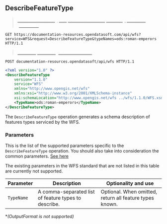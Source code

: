 ## DescribeFeatureType

> [<span style="color:white">**DescribeFeatureType** operation with the optional **TypeNames** parameter</span><style>a:hover{text-decoration: none;}</style>](https://documentation-resources.opendatasoft.com/api/wfs?service=WFS&request=DescribeFeatureType&typeNames=ods:roman-emperors)
```http
GET https://documentation-resources.opendatasoft.com/api/wfs?service=WFS&request=DescribeFeatureType&typeNames=ods:roman-emperors HTTP/1.1
```

> [<span style="color:white">Same request using a **POST** method</span><style>a:hover{text-decoration: none}</style>]()
```http
POST documentation-resources.opendatasoft/api/wfs HTTP/1.1
```

```xml
<?xml version="1.0" ?>
<DescribeFeatureType
    version="1.1.0"
    service="WFS"
    xmlns="http://www.opengis.net/wfs"
    xmlns:xsi="http://www.w3.org/2001/XMLSchema-instance"
    xsi:schemaLocation="http://www.opengis.net/wfs ../wfs/1.1.0/WFS.xsd">
    <TypeName>ods:roman-emperors</TypeName>
</DescribeFeatureType>
```

The `DescribeFeatureType` operation generates a schema description of features types serviced by the WFS.

### Parameters

This is the list of the supported parameters specific to the `DescribeFeatureType` operation. You should also take into
consideration the common parameters. [See here](#parameters)

The existing parameters in the WFS standard that are not listed in this table are currently not supported.

| Parameter  | Description                                          | Optionality and use                                     |
|------------|------------------------------------------------------|---------------------------------------------------------|
| `TypeName` | A comma-separated list of feature types to describe. | Optional. When omitted, return all feature types known. |
**(OutputFormat is not supported)*
